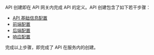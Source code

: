 API 创建即在 API 网关内完成 API 的定义。API 创建包含了如下若干步骤：
* [API 基础信息配置](/document/product/628/11796)
* [前端配置](/document/product/628/11797)
* [后端配置](/document/product/628/11798)
* [响应配置](/document/product/628/11804)

完成以上步骤，即完成了 API 在服务内的创建。